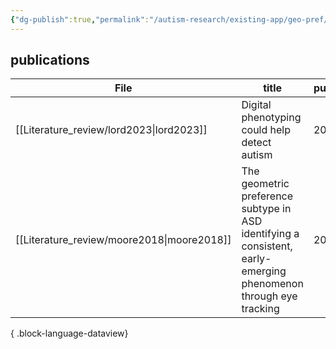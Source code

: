 ```yaml
---
{"dg-publish":true,"permalink":"/autism-research/existing-app/geo-pref/"}
---
```





## publications

| File                                          | title                                                                                                            | published | researchgroup          |
| --------------------------------------------- | ---------------------------------------------------------------------------------------------------------------- | --------- | ---------------------- |
| [[Literature_review/lord2023\|lord2023]]   | Digital phenotyping could help detect autism                                                                     | 2023      | <ul><li>UCLA</li></ul> |
| [[Literature_review/moore2018\|moore2018]] | The geometric preference subtype in ASD identifying a consistent, early-emerging phenomenon through eye tracking | 2018      | <ul><li>UCSD</li></ul> |

{ .block-language-dataview}